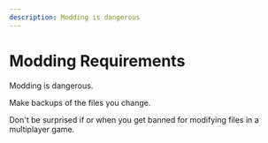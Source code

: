 ```yaml
---
description: Modding is dangerous
---
```


# Modding Requirements

Modding is dangerous.

Make backups of the files you change.

Don't be surprised if or when you get banned for modifying files in a multiplayer game.
